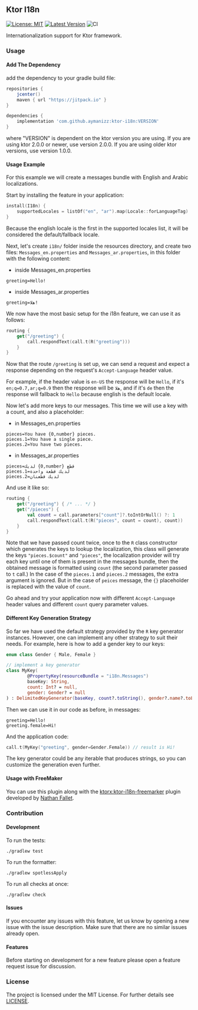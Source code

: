 ## Ktor I18n

[![License: MIT](https://img.shields.io/badge/License-MIT-yellow.svg)](https://opensource.org/licenses/MIT)
[![Latest Version](https://jitpack.io/v/aymanizz/ktor-i18n.svg)](https://jitpack.io/#aymanizz/ktor-i18n)
![CI](https://github.com/aymanizz/ktor-i18n/workflows/CI/badge.svg?branch=master&event=push)

Internationalization support for Ktor framework.

### Usage

#### Add The Dependency

add the dependency to your gradle build file:

```groovy
repositories {
    jcenter()
    maven { url "https://jitpack.io" }
}

dependencies {
    implementation 'com.github.aymanizz:ktor-i18n:VERSION'
}
```
where "VERSION" is dependent on the ktor version you are using.
If you are using ktor 2.0.0 or newer, use version 2.0.0.
If you are using older ktor versions, use version 1.0.0.

#### Usage Example

For this example we will create a messages bundle with English and Arabic localizations.

Start by installing the feature in your application:
```kotlin
install(I18n) {
    supportedLocales = listOf("en", "ar").map(Locale::forLanguageTag)
}
```
Because the english locale is the first in the supported locales list, it will be considered the default/fallback locale.

Next, let's create `i18n/` folder inside the resources directory, and create two files: `Messages_en.properties` and
`Messages_ar.properties`, in this folder with the following content:

- inside Messages_en.properties
```properties
greeting=Hello!
```
- inside Messages_ar.properties
```properties
greeting=هلا!
```

We now have the most basic setup for the i18n feature, we can use it as follows:
```kotlin
routing {
    get("/greeting") {
        call.respondText(call.t(R("greeting")))
    }
}
```

Now that the route `/greeting` is set up, we can send a request and expect a response depending on the request's
`Accept-Language` header value.

For example, if the header value is `en-US` the response will be `Hello`, if it's `en;q=0.7,ar;q=0.9` then the response
will be `هلا`, and if it's `de` then the response will fallback to `Hello` because english is the default locale.

Now let's add more keys to our messages. This time we will use a key with a count, and also a placeholder:

- in Messages_en.properties
```properties
pieces=You have {0,number} pieces.
pieces.1=You have a single piece.
pieces.2=You have two pieces.
```
- in Messages_ar.properties
```properties
pieces=لديك {0,number} قطع
pieces.1=لديك قطعة واحدة
pieces.2=لديك قطعتان
```

And use it like so:
```kotlin
routing {
    get("/greeting") { /* ... */ }
    get("/pieces") {
        val count = call.parameters["count"]?.toIntOrNull() ?: 1
        call.respondText(call.t(R("pieces", count = count), count))
    }
}
```

Note that we have passed count twice, once to the `R` class constructor which generates the keys to lookup the
localization, this class will generate the keys `"pieces.$count"` and `"pieces"`, the localization provider will try
each key until one of them is present in the messages bundle, then the obtained message is formatted using `count` (the
second parameter passed to `t` call.) In the case of the `pieces.1` and `pieces.2` messages, the extra argument is
ignored. But in the case of `peices` message, the `{}` placeholder is replaced with the value of `count`.

Go ahead and try your application now with different `Accept-Language` header values and different `count` query
parameter values.

#### Different Key Generation Strategy

So far we have used the default strategy provided by the `R` key generator instances. However, one can implement any
other strategy to suit their needs. For example, here is how to add a gender key to our keys:
```kotlin
enum class Gender { Male, Female }

// implement a key generator
class MyKey(
        @PropertyKey(resourceBundle = "i18n.Messages")
        baseKey: String,
        count: Int? = null,
        gender: Gender? = null
) : DelimitedKeyGenerator(baseKey, count?.toString(), gender?.name?.toLowerCase())
```

Then we can use it in our code as before, in messages:
```properties
greeting=Hello!
greeting.female=Hi!
```

And the application code:
```kotlin
call.t(MyKey("greeting", gender=Gender.Female)) // result is Hi!
```

The key generator could be any iterable that produces strings, so you can customize the generation even further.

#### Usage with FreeMaker

You can use this plugin along with the [ktorx:ktor-i18n-freemarker](https://github.com/nathanfallet/ktorx) plugin developed by [Nathan Fallet](https://github.com/nathanfallet).

### Contribution

#### Development

To run the tests:
```
./gradlew test
```

To run the formatter:
```
./gradlew spotlessApply
```

To run all checks at once:
```
./gradlew check
```

#### Issues

If you encounter any issues with this feature, let us know by opening a new issue with the issue description.
Make sure that there are no similar issues already open.

#### Features

Before starting on development for a new feature please open a feature request issue for discussion.

### License

The project is licensed under the MIT License. For further details see [LICENSE](LICENSE).
